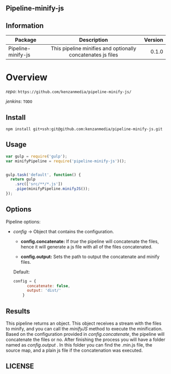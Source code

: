 ## Pipeline-minify-js


## Information

| Package       | Description   | Version|
| ------------- |:-------------:| -----:|
| Pipeline-minify-js| This pipeline minifies and optionally concatenates js files | 0.1.0 |

# Overview


_repo_: `https://github.com/kenzanmedia/pipeline-minify-js/`

_jenkins_: `TODO`

## Install
`npm install git+ssh:git@github.com:kenzanmedia/pipeline-minify-js.git`

## Usage
```javascript
var gulp = require('gulp');
var minifyPipeline = require('pipeline-minify-js')();


gulp.task('default', function() {
  return gulp
    .src(['src/**/*.js'])
    .pipe(minifyPipeline.minifyJS());
});
```

## Options

Pipeline options:
* _config_ -> Object that contains the configuration.

    + __config.concatenate:__ If _true_ the pipeline will concatenate the files, hence it will generate a js file with all of the files concatenated.

    + __config.output:__ Sets the path to output the concatenate and minify files.


  Default:
  ```javascript
  config = {
        concatenate: false,
        output: 'dist/'  
      }
  ```  

## Results

This pipeline returns an object. This object receives a stream with the files to minify, and you can call the _minifyJS_ method to execute the minification. Based on the configuration provided in _config.concatenate_, the pipeline will concatenate the files or no. After finishing the process you will have a folder named as _config.output_ . In this folder you can find the .min.js file, the source map, and a plain js file if the concatenation was executed.




## LICENSE

